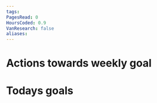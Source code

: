 ```yaml
---
tags: 
PagesRead: 0
HoursCoded: 0.9
VanResearch: false
aliases:
---
```

# Actions towards weekly goal
# Todays goals
